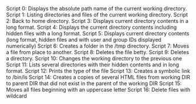 Script 0:  Displays the absolute path name of the current working directory.
Script 1:  Listing directories and files of the current working directory.
Script 2:  Back to home directory.
Script 3:  Displays current directory contents in a long format.
Script 4:  Displays the current directory contents including hidden files with a long format.
Script 5:  Displays current directory contents (long format, hidden files and with user and group IDs displayed numerically)
Script 6:  Creates a folder in the /tmp directory.
Script 7:  Moves a file from place to another.
Script 8:  Deletes the file betty.
Script 9:  Deletes a directory.
Script 10: Changes the working directory to the previous one
Script 11: Lists several directories with their hidden contents and in long format.
Script 12: Prints the type of the file
Script 13: Creates a symbolic link to /bin/ls
Script 14: Creates a copies of several HTML files from working DIR to parent DIR that did not exist in the parent of the working DIR
Script 15: Moves all files beginning with an uppercase letter
Script 16: Delete files with wildcard
